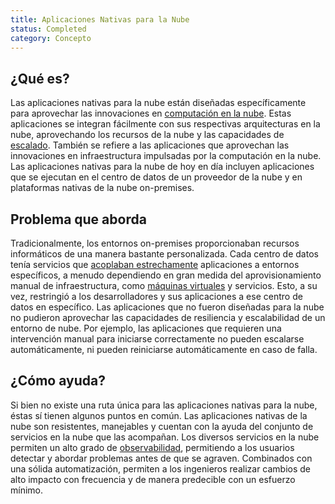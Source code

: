 ```yaml
---
title: Aplicaciones Nativas para la Nube
status: Completed
category: Concepto
---
```


## ¿Qué es?

Las aplicaciones nativas para la nube están diseñadas específicamente para aprovechar las innovaciones en [computación en la nube](/es/cloud_computing/).
Estas aplicaciones se integran fácilmente con sus respectivas arquitecturas en la nube, aprovechando los recursos de la nube y las capacidades de [escalado](/scalability/). También se refiere a las aplicaciones que aprovechan las innovaciones en infraestructura impulsadas por la computación en la nube. Las aplicaciones nativas para la nube de hoy en día incluyen aplicaciones que se ejecutan en el centro de datos de un proveedor de la nube y en plataformas nativas de la nube on-premises.

## Problema que aborda

Tradicionalmente, los entornos on-premises proporcionaban recursos informáticos de una manera bastante personalizada.
Cada centro de datos tenía servicios que [acoplaban estrechamente](/tightly-coupled-architectures/) aplicaciones a entornos específicos,
a menudo dependiendo en gran medida del aprovisionamiento manual de infraestructura, como [máquinas virtuales](/virtual_machine/) y servicios.
Esto, a su vez, restringió a los desarrolladores y sus aplicaciones a ese centro de datos en específico.
Las aplicaciones que no fueron diseñadas para la nube no pudieron aprovechar las capacidades de resiliencia y escalabilidad de un entorno de nube.
Por ejemplo, las aplicaciones que requieren una intervención manual para iniciarse correctamente no pueden escalarse automáticamente,
ni pueden reiniciarse automáticamente en caso de falla.

## ¿Cómo ayuda?

Si bien no existe una ruta única para las aplicaciones nativas para la nube, éstas sí tienen algunos puntos en común.
Las aplicaciones nativas de la nube son resistentes, manejables y cuentan con la ayuda del conjunto de servicios en la nube que las acompañan.
Los diversos servicios en la nube permiten un alto grado de [observabilidad](/es/observability/), permitiendo a los usuarios detectar y abordar problemas antes de que se agraven. Combinados con una sólida automatización, permiten a los ingenieros realizar cambios de alto impacto con frecuencia y de manera predecible con un esfuerzo mínimo.
